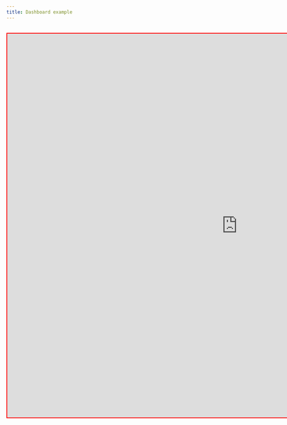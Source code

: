 ```yaml
---
title: Dashboard example
---
```


<br/>


<iframe src="https://reproducible.shinyapps.io/richard_example/?_ga=2.44848932.1898567428.1620941224-355753582.1620610208" 
        style="border: 2px solid red; width: 1200px; height: 1000px;">
It looks like your browser doesn't support iframes.
</iframe>
